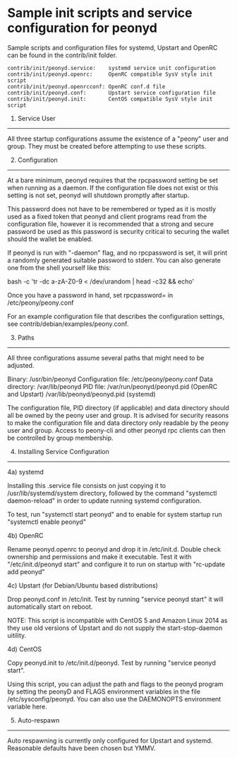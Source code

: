 Sample init scripts and service configuration for peonyd
==========================================================

Sample scripts and configuration files for systemd, Upstart and OpenRC
can be found in the contrib/init folder.

    contrib/init/peonyd.service:    systemd service unit configuration
    contrib/init/peonyd.openrc:     OpenRC compatible SysV style init script
    contrib/init/peonyd.openrcconf: OpenRC conf.d file
    contrib/init/peonyd.conf:       Upstart service configuration file
    contrib/init/peonyd.init:       CentOS compatible SysV style init script

1. Service User
---------------------------------

All three startup configurations assume the existence of a "peony" user
and group.  They must be created before attempting to use these scripts.

2. Configuration
---------------------------------

At a bare minimum, peonyd requires that the rpcpassword setting be set
when running as a daemon.  If the configuration file does not exist or this
setting is not set, peonyd will shutdown promptly after startup.

This password does not have to be remembered or typed as it is mostly used
as a fixed token that peonyd and client programs read from the configuration
file, however it is recommended that a strong and secure password be used
as this password is security critical to securing the wallet should the
wallet be enabled.

If peonyd is run with "-daemon" flag, and no rpcpassword is set, it will
print a randomly generated suitable password to stderr.  You can also
generate one from the shell yourself like this:

bash -c 'tr -dc a-zA-Z0-9 < /dev/urandom | head -c32 && echo'

Once you have a password in hand, set rpcpassword= in /etc/peony/peony.conf

For an example configuration file that describes the configuration settings,
see contrib/debian/examples/peony.conf.

3. Paths
---------------------------------

All three configurations assume several paths that might need to be adjusted.

Binary:              /usr/bin/peonyd
Configuration file:  /etc/peony/peony.conf
Data directory:      /var/lib/peonyd
PID file:            /var/run/peonyd/peonyd.pid (OpenRC and Upstart)
                     /var/lib/peonyd/peonyd.pid (systemd)

The configuration file, PID directory (if applicable) and data directory
should all be owned by the peony user and group.  It is advised for security
reasons to make the configuration file and data directory only readable by the
peony user and group.  Access to peony-cli and other peonyd rpc clients
can then be controlled by group membership.

4. Installing Service Configuration
-----------------------------------

4a) systemd

Installing this .service file consists on just copying it to
/usr/lib/systemd/system directory, followed by the command
"systemctl daemon-reload" in order to update running systemd configuration.

To test, run "systemctl start peonyd" and to enable for system startup run
"systemctl enable peonyd"

4b) OpenRC

Rename peonyd.openrc to peonyd and drop it in /etc/init.d.  Double
check ownership and permissions and make it executable.  Test it with
"/etc/init.d/peonyd start" and configure it to run on startup with
"rc-update add peonyd"

4c) Upstart (for Debian/Ubuntu based distributions)

Drop peonyd.conf in /etc/init.  Test by running "service peonyd start"
it will automatically start on reboot.

NOTE: This script is incompatible with CentOS 5 and Amazon Linux 2014 as they
use old versions of Upstart and do not supply the start-stop-daemon uitility.

4d) CentOS

Copy peonyd.init to /etc/init.d/peonyd. Test by running "service peonyd start".

Using this script, you can adjust the path and flags to the peonyd program by
setting the peonyD and FLAGS environment variables in the file
/etc/sysconfig/peonyd. You can also use the DAEMONOPTS environment variable here.

5. Auto-respawn
-----------------------------------

Auto respawning is currently only configured for Upstart and systemd.
Reasonable defaults have been chosen but YMMV.
